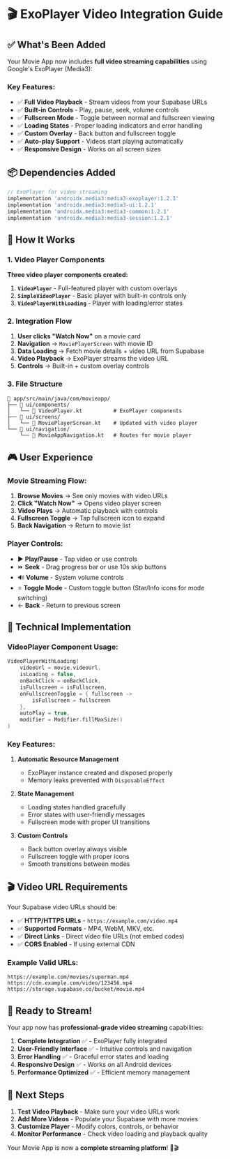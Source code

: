 # 🎬 ExoPlayer Video Integration Guide

## ✅ What's Been Added

Your Movie App now includes **full video streaming capabilities** using Google's ExoPlayer (Media3):

### **Key Features:**
- ✅ **Full Video Playback** - Stream videos from your Supabase URLs
- ✅ **Built-in Controls** - Play, pause, seek, volume controls
- ✅ **Fullscreen Mode** - Toggle between normal and fullscreen viewing
- ✅ **Loading States** - Proper loading indicators and error handling
- ✅ **Custom Overlay** - Back button and fullscreen toggle
- ✅ **Auto-play Support** - Videos start playing automatically
- ✅ **Responsive Design** - Works on all screen sizes

## 📦 Dependencies Added

```gradle
// ExoPlayer for video streaming
implementation 'androidx.media3:media3-exoplayer:1.2.1'
implementation 'androidx.media3:media3-ui:1.2.1'
implementation 'androidx.media3:media3-common:1.2.1'
implementation 'androidx.media3:media3-session:1.2.1'
```

## 🎯 How It Works

### **1. Video Player Components**

**Three video player components created:**

1. **`VideoPlayer`** - Full-featured player with custom overlays
2. **`SimpleVideoPlayer`** - Basic player with built-in controls only
3. **`VideoPlayerWithLoading`** - Player with loading/error states

### **2. Integration Flow**

1. **User clicks "Watch Now"** on a movie card
2. **Navigation** → `MoviePlayerScreen` with movie ID
3. **Data Loading** → Fetch movie details + video URL from Supabase
4. **Video Playback** → ExoPlayer streams the video URL
5. **Controls** → Built-in + custom overlay controls

### **3. File Structure**

```
📁 app/src/main/java/com/movieapp/
├── 📁 ui/components/
│   └── 📄 VideoPlayer.kt          # ExoPlayer components
├── 📁 ui/screens/
│   └── 📄 MoviePlayerScreen.kt    # Updated with video player
└── 📁 ui/navigation/
    └── 📄 MovieAppNavigation.kt   # Routes for movie player
```

## 🎮 User Experience

### **Movie Streaming Flow:**
1. **Browse Movies** → See only movies with video URLs
2. **Click "Watch Now"** → Opens video player screen
3. **Video Plays** → Automatic playback with controls
4. **Fullscreen Toggle** → Tap fullscreen icon to expand
5. **Back Navigation** → Return to movie list

### **Player Controls:**
- ▶️ **Play/Pause** - Tap video or use controls
- ⏩ **Seek** - Drag progress bar or use 10s skip buttons
- 🔊 **Volume** - System volume controls
- ⭐ **Toggle Mode** - Custom toggle button (Star/Info icons for mode switching)
- ← **Back** - Return to previous screen

## 🔧 Technical Implementation

### **VideoPlayer Component Usage:**

```kotlin
VideoPlayerWithLoading(
    videoUrl = movie.videoUrl,
    isLoading = false,
    onBackClick = onBackClick,
    isFullscreen = isFullscreen,
    onFullscreenToggle = { fullscreen ->
        isFullscreen = fullscreen
    },
    autoPlay = true,
    modifier = Modifier.fillMaxSize()
)
```

### **Key Features:**

1. **Automatic Resource Management**
   - ExoPlayer instance created and disposed properly
   - Memory leaks prevented with `DisposableEffect`

2. **State Management**
   - Loading states handled gracefully
   - Error states with user-friendly messages
   - Fullscreen mode with proper UI transitions

3. **Custom Controls**
   - Back button overlay always visible
   - Fullscreen toggle with proper icons
   - Smooth transitions between modes

## 🎬 Video URL Requirements

Your Supabase video URLs should be:
- ✅ **HTTP/HTTPS URLs** - `https://example.com/video.mp4`
- ✅ **Supported Formats** - MP4, WebM, MKV, etc.
- ✅ **Direct Links** - Direct video file URLs (not embed codes)
- ✅ **CORS Enabled** - If using external CDN

### **Example Valid URLs:**
```
https://example.com/movies/superman.mp4
https://cdn.example.com/video/123456.mp4
https://storage.supabase.co/bucket/movie.mp4
```

## 🚀 Ready to Stream!

Your app now has **professional-grade video streaming** capabilities:

1. **Complete Integration** ✅ - ExoPlayer fully integrated
2. **User-Friendly Interface** ✅ - Intuitive controls and navigation
3. **Error Handling** ✅ - Graceful error states and loading
4. **Responsive Design** ✅ - Works on all Android devices
5. **Performance Optimized** ✅ - Efficient memory management

## 🎯 Next Steps

1. **Test Video Playback** - Make sure your video URLs work
2. **Add More Videos** - Populate your Supabase with more movies
3. **Customize Player** - Modify colors, controls, or behavior
4. **Monitor Performance** - Check video loading and playback quality

Your Movie App is now a **complete streaming platform**! 🍿🎬